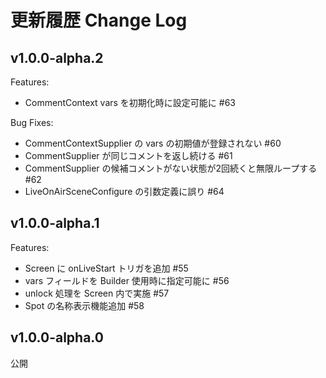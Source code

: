 # 更新履歴 Change Log

## v1.0.0-alpha.2

Features:

* CommentContext vars を初期化時に設定可能に #63

Bug Fixes:

* CommentContextSupplier の vars の初期値が登録されない #60
* CommentSupplier が同じコメントを返し続ける #61
* CommentSupplier の候補コメントがない状態が2回続くと無限ループする #62
* LiveOnAirSceneConfigure の引数定義に誤り #64

## v1.0.0-alpha.1

Features:

* Screen に onLiveStart トリガを追加 #55
* vars フィールドを Builder 使用時に指定可能に #56
* unlock 処理を Screen 内で実施 #57
* Spot の名称表示機能追加 #58

## v1.0.0-alpha.0

公開
